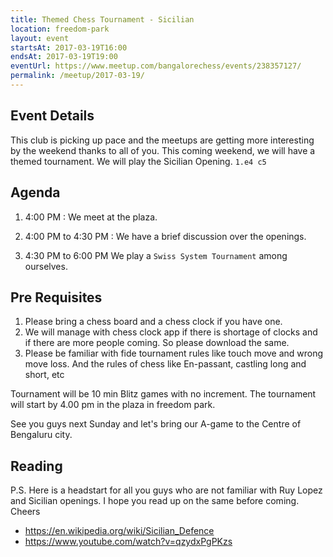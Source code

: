 ```yaml
---
title: Themed Chess Tournament - Sicilian
location: freedom-park
layout: event
startsAt: 2017-03-19T16:00
endsAt: 2017-03-19T19:00
eventUrl: https://www.meetup.com/bangalorechess/events/238357127/
permalink: /meetup/2017-03-19/
---
```

## Event Details

This club is picking up pace and the meetups are getting more interesting by the weekend thanks to all of you. This coming weekend, we will have a themed tournament. We will play the Sicilian Opening. `1.e4 c5`

## Agenda
1. 4:00 PM : We meet at the plaza.

2. 4:00 PM to 4:30 PM : We have a brief discussion over the openings.

3. 4:30 PM to 6:00 PM We play a `Swiss System Tournament` among ourselves.

## Pre Requisites
1. Please bring a chess board and a chess clock if you have one.
2. We will manage with chess clock app if there is shortage of clocks and if there are more people coming. So please download the same.
3. Please be familiar with fide tournament rules like touch move and wrong move loss. And the rules of chess like En-passant, castling long and short, etc

Tournament will be 10 min Blitz games with no increment. The tournament will start by 4.00 pm in the plaza in freedom park.

See you guys next Sunday and let's bring our A-game to the Centre of Bengaluru city.

## Reading

P.S. Here is a headstart for all you guys who are not familiar with Ruy Lopez and Sicilian openings. I hope you read up on the same before coming. Cheers

- <https://en.wikipedia.org/wiki/Sicilian_Defence>
- <https://www.youtube.com/watch?v=qzydxPgPKzs>
